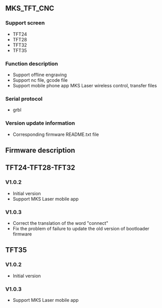 
## MKS_TFT_CNC

### Support screen
- TFT24
- TFT28
- TFT32
- TFT35

### Function description
- Support offline engraving
- Support nc file, gcode file
- Support mobile phone app MKS Laser wireless control, transfer files

### Serial protocol
- grbl

### Version update information
- Corresponding firmware README.txt file

## Firmware description

## TFT24-TFT28-TFT32
### V1.0.2
- Initial version
- Support MKS Laser mobile app

### V1.0.3
- Correct the translation of the word "connect"
- Fix the problem of failure to update the old version of bootloader firmware

## TFT35
### V1.0.2
- Initial version
### V1.0.3
- Support MKS Laser mobile app
